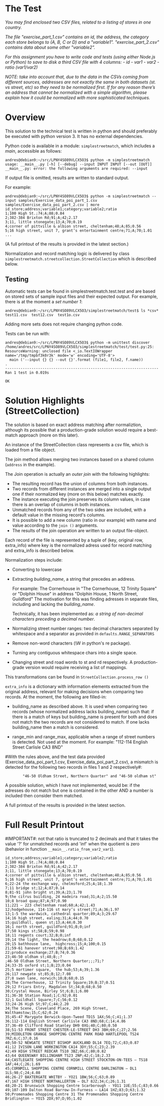 # The Test

_You may find enclosed two CSV files, related to a listing of stores in one country._
 
_The file "exercise_part_1.csv" contains an id, the address, the category each store belongs to (A, B, C or D) and a "variable1".
"exercise_part_2.csv" contains data about some other "variable2"._

_For this assignment you have to write code and tests (using either Node.js or Python) to save to disk a third CSV file with 4 columns:_ 
_- id_ 
_- var1_ 
_- var2_
_- ratio (var1/var2)_ 
 
_NOTE: take into account that, due to the data in the CSVs coming from different sources,  addresses are not exactly the same in_ 
_both datasets (st. vs street, etc) so they need to be normalized first._
_If for any reason there’s an address that cannot be normalized with a simple algorithm, please explain how it could be normalized_ 
_with more sophisticated techniques._

# Overview

This solution to the technical test is written in python and should preferably be executed with python version 3. It has no external
dependencies.

Python code is available in a module: `simplestreetmatch`, which includes a _main_, accessible as follows:

```
andres@debian9:~/src/LPNY4SO89VLCX5O3$ python -m simplestreetmatch
usage: __main__.py [-h] [--debug] --input INPUT INPUT [--out [OUT]]
__main__.py: error: the following arguments are required: --input
```

If output file is omitted, results are written to standard output.

For example:

```
andres@debian9:~/src/LPNY4SO89VLCX5O3$ python -m simplestreetmatch --input samples/Exercise_data_poi_part_1.csv samples/Exercise_data_poi_part_2.csv | more
id_store;address;variable1;category;variable2;ratio
1;100 High St.;74;A;88;0.84
2;382-384 Brixton Rd;91;A;42;2.17
3;11, little stonegate;13;A;70;0.19
4;corner of pittville & albion street, cheltenham;48;A;85;0.56
5;16 high street, unit 7, grant’s entertainment centre;71;A;70;1.01
...
```

(A full printout of the results is provided in the latest section.)

Normalization and record matching logic is delivered by class `simplestreetmatch.streetcollection.StreetCollection` which is described below. 

## Testing

Automatic tests can be found in simplestreetmatch.test.test and are based on stored sets of sample input files and their expected output. For example, there is at the moment a _set number 1_:

```
andres@debian9:~/src/LPNY4SO89VLCX5O3/simplestreetmatch/test$ ls *csv*
test11.csv  test12.csv  test1o.csv
```

Adding more sets does not require changing python code.

Tests can be run with:

```
andres@debian9:~/src/LPNY4SO89VLCX5O3$ python -m unittest discover
/home/andres/src/LPNY4SO89VLCX5O3/simplestreetmatch/test/test.py:25: ResourceWarning: unclosed file <_io.TextIOWrapper name='/tmp/tmpbf3k0r3k' mode='w' encoding='UTF-8'>
  main ('--input {} {} --out {}'.format (file1, file2, f.name))
.
----------------------------------------------------------------------
Ran 1 test in 0.019s

OK
```

# Solution Highlights (StreetCollection)

The solution is based on exact address matching after normaliztion, although its possible that a production-grade solution would require a best-match approach (more on this later).

An instance of the StreetCollection class represents a csv file, which is loaded from a file object.

The join method allows merging two instances based on a shared column (`address` in the example).
        
The Join operation is actually an _outer join_ with the following highlights:
* The resulting record has the union of columns from both instances.
* Two records from different instances are merged into a single output one if their normalized key (more on this below) matches exactly. 
* The instance executing the join preserves its column values, in case there is an overlap of columns in both instances.
* Unmatched records from any of the two sides are included, with a default value in the missing record's columns.
* It is possible to add a new column (ratio in our example) with name and value according to the `join ()` arguments.
* The results of the join operation are written to an output file-object.

Each record of the file is represented by a tuple of (key, original row, extra_info) where key is the normalized adress used for record matching and extra_info is described below.

Normalization steps include:
* Converting to lowercase
* Extracting _building_name_, a string that precedes an address. 
  
  For example: The Cornerhouse in "The Cornerhouse, 12 Trinity Square" or "Dolphin House" in address "Dolphin House, 1 North Street, Guildford"
  The motivation for this was finding adresses in separate files, including and lacking the _building_name_.
  
  Technically, it has been implemented as: _a string of non-decimal characters preceding a decimal number_.
  
* Normalizing street number ranges: two decimal characters separated by whitespace and a separator as provided in `defaults.RANGE_SEPARATORS`
       
* Remove non-word characters (\W in python's re package).
* Turning any contiguous whitespace chars into a single space.
* Changing street and road words to st and rd respectively. A production-grade version would require receiving a list of mappings.

This transformations can be found in `StreetCollection.process_row ()`

`extra_info` is a dictionary with information elements extracted from the original address, relevant for making decisions when comparing two records. At the moment, the following are filled-in:

* building_name as described above. It is used when comparing two records (whose normalized address lacks building_name) such that: if there is a match of keys but building_name is present for both and does not match the two records are not considered to match. If one lacks building_name then a match is considered.

* range_min and range_max, applicable when a range of street numbers is detected. Not used at the moment. For example: "112-114 English Street Carlisle CA3 8ND"

#With the rules above, and the test data provided (Exercise_data_poi_part_1.csv, Exercise_data_poi_part_2.csv), a mismatch is detected for the following two records in files 1 and 2 respectively#:
```
        "46-50 Oldham Street, Northern Quarter" and "46-50 oldham st"
```

A possible solution, which I have not implemented, would be: if the adresses do not match but one is contained in the other AND a number is included then consider them matched. 

A full printout of the results is provided in the latest section.

# Full Result Printout

#IMPORTANT#: not that ratio is truncated to 2 decimals and that it takes the value '?' for unmatched records and 'inf' when the quotient is zero (behavior in function `__main__.ratio_from_var2_var1`).

```
id_store;address;variable1;category;variable2;ratio
1;100 High St.;74;A;88;0.84
2;382-384 Brixton Rd;91;A;42;2.17
3;11, little stonegate;13;A;70;0.19
4;corner of pittville & albion street, cheltenham;48;A;85;0.56
5;16 high street, unit 7, grant’s entertainment centre;71;A;70;1.01
6;22-24 the exchange way, chelmsford;25;A;18;1.39
7;11 bridge st;12;A;87;0.14
8;81-91 john bright st;39;A;23;1.70
9;the citrus building, 24 madeira road;31;A;2;15.50
10;8 broad quay;87;A;97;0.90
11;221 – 223 cheltenham road;60;A;42;1.43
12;hodgehouse, 114-116 st mary’s street;71;A;36;1.97
13;1-5 the wardwick, cathedral quarter;89;A;3;29.67
14;16 high street, ealing;31;A;44;0.70
15;guildhall, queen st;13;A;44;0.30
16;1 north street, guildford;91;B;0;inf
17;50 kings st;58;B;59;0.98
18;11 regents court;32;B;0;inf
19;14 the light, the headrow;8;B;68;0.12
20;15 bathhouse lane,  highcross;15;A;100;0.15
21;59-61 hanover street;98;B;69;1.42
22;produce exchange;27;B;74;0.36
23;46-50 oldham st;48;B;;?
;46-50 Oldham Street, Northern Quarter;;;71;?
24;33-35 oxford st;1;B;23;0.04
25;5 mortimer square,  the hub;53;A;39;1.36
26;117 newgate st;85;B;12;7.08
27;8 swan lane, norwich;10;B;68;0.15
28;The Cornerhouse, 12 Trinity Square;19;B;37;0.51
29;12 Friars Entry, Magdalen St;34;B;68;0.50
30;Crystal House, Birley St;6;B;1;6.00
31;36-38 Station Road;1;C;92;0.01
32;1 Guildhall Square;7;C;56;0.12
33;24-26 High St;97;C;44;2.20
34;The Scene, Cleveland Place, 269 High Street, Walthamstow;15;C;62;0.24
35;45-47 Marygate Berwick-Upon-Tweed TD15 1AX;56;C;41;1.37
36;112-114 English Street Carlisle CA3 8ND;68;C;14;4.86
37;36-49 Clifford Road Stanley DH9 0XG;40;C;80;0.50
38;51-53 FRONT STREET CHESTER-LE-STREET DH3 3BH;69;C;27;2.56
39;MIDDLETON GRANGE SHOPPING CENTRE PARK ROAD HARTLEPOOL TS24 7RZ;6;C;37;0.16
40;50-52 NEWGATE STREET BISHOP AUCKLAND DL14 7EQ;72;C;83;0.87
41;12 IVISON LANE WORKINGTON CA14 3DY;55;C;23;2.39
42;49 HIGH STREET REDCAR TS10 3BZ;66;C;80;0.82
43;64 QUEENSWAY BILLINGHAM TS23 2NP;42;C;18;2.33
44;CASTLEGATE SHOPPING CENTRE HIGH STREET STOCKTON-ON-TEES – TS18 1AF;44;C;26;1.69
45;CORNMILL SHOPPING CENTRE CORNMILL CENTRE DARLINGTON – DL1 1LS;98;C;24;4.08
46;26-27 BAXTERGATE WHITBY - YO21 1BW;56;C;63;0.89
47;167 HIGH STREET NORTHALLERTON – DL7 8JZ;34;C;26;1.31
48;20-21 Brunswick Shopping Centre Scarborough - YO11 1UE;55;C;83;0.66
49;107-109 Dalton Road Barrow-In-Furness – LA14 1HZ;83;D;63;1.32
50;Promenades Shopping Centre 31 The Promenades Shopping Centre Bridlington – YO15 2DX;97;D;95;1.02
```
